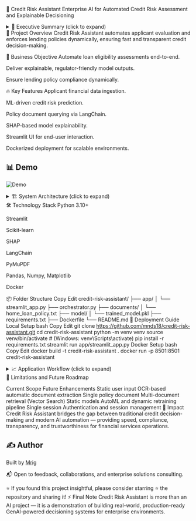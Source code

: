 🧠 Credit Risk Assistant
Enterprise AI for Automated Credit Risk Assessment and Explainable Decisioning

<details> <summary>📖 Executive Summary (click to expand)</summary>
Credit Risk Assistant is an enterprise-grade AI system designed to automate the loan approval process by combining machine learning predictions, policy document validation, and explainable AI.
It accelerates credit decisions while ensuring transparency, compliance, and trust — vital for financial institutions operating under regulatory scrutiny.

</details>
📌 Project Overview
Credit Risk Assistant automates applicant evaluation and enforces lending policies dynamically, ensuring fast and transparent credit decision-making.

🎯 Business Objective
Automate loan eligibility assessments end-to-end.

Deliver explainable, regulator-friendly model outputs.

Ensure lending policy compliance dynamically.

🔥 Key Features
Applicant financial data ingestion.

ML-driven credit risk prediction.

Policy document querying via LangChain.

SHAP-based model explainability.

Streamlit UI for end-user interaction.

Dockerized deployment for scalable environments.

## 📊 Demo
![Demo](docs/credit_app_1.jpg)

<details> <summary>🏗️ System Architecture (click to expand)</summary>
css
Copy
Edit
[User Input] → [ML Prediction Engine] → [Policy Validator (LangChain)] → [Explainability Layer (SHAP)] → [Streamlit UI]

Component	Technology
Frontend (UI)	Streamlit
ML Model	Scikit-learn
Explainability Module	SHAP
Policy Validator	LangChain, PyMuPDF
Storage and Data	Pandas, Pickle
Deployment	Docker, Streamlit Cloud (Optional Hugging Face)
</details>
🛠️ Technology Stack
Python 3.10+

Streamlit

Scikit-learn

SHAP

LangChain

PyMuPDF

Pandas, Numpy, Matplotlib

Docker

📦 Folder Structure
Copy
Edit
credit-risk-assistant/
├── app/
│   └── streamlit_app.py
├── orchestrator.py
├── documents/
│   └── home_loan_policy.txt
├── model/
│   └── trained_model.pkl
├── requirements.txt
├── Dockerfile
└── README.md
🚀 Deployment Guide
Local Setup
bash
Copy
Edit
git clone https://github.com/mnds18/credit-risk-assistant.git
cd credit-risk-assistant
python -m venv venv
source venv/bin/activate    # (Windows: venv\\Scripts\\activate)
pip install -r requirements.txt
streamlit run app/streamlit_app.py
Docker Setup
bash
Copy
Edit
docker build -t credit-risk-assistant .
docker run -p 8501:8501 credit-risk-assistant
<details> <summary>📈 Application Workflow (click to expand)</summary>
Enter applicant financials via UI.

ML model predicts probability of loan approval.

Policy validator checks against documented eligibility criteria.

SHAP explainability highlights feature impact.

User views final decision and contributing factors.

</details>
🚧 Limitations and Future Roadmap

Current Scope	Future Enhancements
Static user input	OCR-based automatic document extraction
Single policy document	Multi-document retrieval (Vector Search)
Static models	AutoML and dynamic retraining pipeline
Single session	Authentication and session management
🎯 Impact
Credit Risk Assistant bridges the gap between traditional credit decision-making and modern AI automation —
providing speed, compliance, transparency, and trustworthiness for financial services operations.


## ✍️ Author

Built by [Mrig](https://www.linkedin.com/in/mrigendranath/)  

📬 Open to feedback, collaborations, and enterprise solutions consulting.

⭐ If you found this project insightful, please consider starring ⭐ the repository and sharing it!
⚡ Final Note
Credit Risk Assistant is more than an AI project —
it is a demonstration of building real-world, production-ready GenAI-powered decisioning systems for enterprise environments.